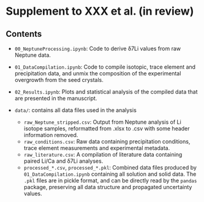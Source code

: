 # Supplement to XXX et al. (in review)

## Contents

 - `00_NeptuneProcessing.ipynb`: Code to derive δ7Li values from raw Neptune data.
 - `01_DataCompilation.ipynb`: Code to compile isotopic, trace element and precipitation data, and unmix the composition of the experimental overgrowth from the seed crystals.
 - `02_Results.ipynb`: Plots and statistical analysis of the compiled data that are presented in the manuscript.


 - `data/`: contains all data files used in the analysis
    - `raw_Neptune_stripped.csv`: Output from Neptune analysis of Li isotope samples, reformatted from .xlsx to .csv with some header information removed.
    - `raw_conditions.csv`: Raw data containing precipitation conditions, trace element measurements and experimental metadata.
    - `raw_literature.csv`: A compilation of literature data containing paired Li/Ca and δ7Li analyses.
    - `processed_*.csv`, `processed_*.pkl`: Combined data files produced by `01_DataCompilation.ipynb` containing all solution and solid data. The `.pkl` files are in pickle format, and can be directly read by the `pandas` package, preserving all data structure and propagated uncertainty values.
